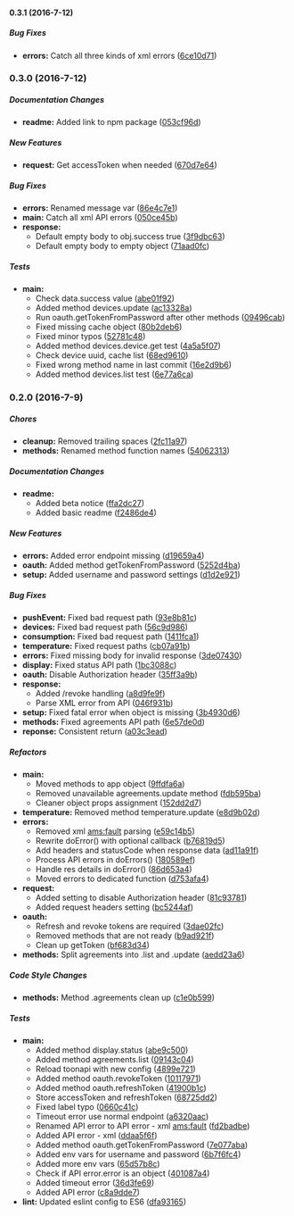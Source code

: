 #### 0.3.1 (2016-7-12)

##### Bug Fixes

* **errors:** Catch all three kinds of xml errors ([6ce10d71](https://github.com/fvdm/nodejs-toonapi/commit/6ce10d71e1f7e285ddc3325c1c3e65de68002d02))

### 0.3.0 (2016-7-12)

##### Documentation Changes

* **readme:** Added link to npm package ([053cf96d](https://github.com/fvdm/nodejs-toonapi/commit/053cf96d1d3d195df768fe11c90afb4e7324d37a))

##### New Features

* **request:** Get accessToken when needed ([670d7e64](https://github.com/fvdm/nodejs-toonapi/commit/670d7e647cab709a249f1cc11c611a9d1436b85c))

##### Bug Fixes

* **errors:** Renamed message var ([86e4c7e1](https://github.com/fvdm/nodejs-toonapi/commit/86e4c7e16292d990ca7181ee2ca2c55a778ebb60))
* **main:** Catch all xml API errors ([050ce45b](https://github.com/fvdm/nodejs-toonapi/commit/050ce45b90d1a863040a7204f4ecb398a1bebdd9))
* **response:**
  * Default empty body to obj.success true ([3f9dbc63](https://github.com/fvdm/nodejs-toonapi/commit/3f9dbc630abce6a725087993a32762cfcf377ef2))
  * Default empty body to empty object ([71aad0fc](https://github.com/fvdm/nodejs-toonapi/commit/71aad0fcb0101bfc1f2d998ec3b99fffbbbf33df))

##### Tests

* **main:**
  * Check data.success value ([abe01f92](https://github.com/fvdm/nodejs-toonapi/commit/abe01f926d957ea1175f914d6adf3851b1889b41))
  * Added method devices.update ([ac13328a](https://github.com/fvdm/nodejs-toonapi/commit/ac13328a90e1e7b4050991f3f1e52ecec4b15fb5))
  * Run oauth.getTokenFromPassword after other methods ([09496cab](https://github.com/fvdm/nodejs-toonapi/commit/09496cabe9d6ac6ea6d43372cdfcd47df7fdbad5))
  * Fixed missing cache object ([80b2deb6](https://github.com/fvdm/nodejs-toonapi/commit/80b2deb6b010040f9f0f1da1d56358690b056e46))
  * Fixed minor typos ([52781c48](https://github.com/fvdm/nodejs-toonapi/commit/52781c482e78d4674553865f3b8131521ed764da))
  * Added method devices.device.get test ([4a5a5f07](https://github.com/fvdm/nodejs-toonapi/commit/4a5a5f07e5895327498701deb9373fd28c1131bb))
  * Check device uuid, cache list ([68ed9610](https://github.com/fvdm/nodejs-toonapi/commit/68ed96101c01024e8a9b968281d4c0dfd4c3470b))
  * Fixed wrong method name in last commit ([16e2d9b6](https://github.com/fvdm/nodejs-toonapi/commit/16e2d9b66d8efc9e3883b82229ee882ba4ec7189))
  * Added method devices.list test ([6e77a6ca](https://github.com/fvdm/nodejs-toonapi/commit/6e77a6ca3aae0a8da292ba4aacc2926e0ef54877))

### 0.2.0 (2016-7-9)

##### Chores

* **cleanup:** Removed trailing spaces ([2fc11a97](https://github.com/fvdm/nodejs-toonapi/commit/2fc11a973cfa7d90efccfd2d3538f82da454acc5))
* **methods:** Renamed method function names ([54062313](https://github.com/fvdm/nodejs-toonapi/commit/54062313abc412a3810db64922f22571dcedf17d))

##### Documentation Changes

* **readme:**
  * Added beta notice ([ffa2dc27](https://github.com/fvdm/nodejs-toonapi/commit/ffa2dc27d964dd30f08c4965b46be66209fd8bd3))
  * Added basic readme ([f2486de4](https://github.com/fvdm/nodejs-toonapi/commit/f2486de4702b2cfc470e5913363305153a6b88d5))

##### New Features

* **errors:** Added error endpoint missing ([d19659a4](https://github.com/fvdm/nodejs-toonapi/commit/d19659a4ebf5e215de2961129f41745dd671c4df))
* **oauth:** Added method getTokenFromPassword ([5252d4ba](https://github.com/fvdm/nodejs-toonapi/commit/5252d4ba993625f34d03e5eaef7be1b808eb5d6f))
* **setup:** Added username and password settings ([d1d2e921](https://github.com/fvdm/nodejs-toonapi/commit/d1d2e9219ebbe66d24142c0e24ed014d9764fb3c))

##### Bug Fixes

* **pushEvent:** Fixed bad request path ([93e8b81c](https://github.com/fvdm/nodejs-toonapi/commit/93e8b81cb1152bf9e6b3c8368c50a0b3606b2160))
* **devices:** Fixed bad request path ([56c9d986](https://github.com/fvdm/nodejs-toonapi/commit/56c9d986b6300924d129d95cf8ccb24c52ddbf84))
* **consumption:** Fixed bad request path ([1411fca1](https://github.com/fvdm/nodejs-toonapi/commit/1411fca1a09e6b8b6ac93a572affe8ca5af87952))
* **temperature:** Fixed request paths ([cb07a91b](https://github.com/fvdm/nodejs-toonapi/commit/cb07a91b76369bebfc7f34b92bddb6880eff2a86))
* **errors:** Fixed missing body for invalid response ([3de07430](https://github.com/fvdm/nodejs-toonapi/commit/3de07430f789275fc9b14e36fc0acf96737161a1))
* **display:** Fixed status API path ([1bc3088c](https://github.com/fvdm/nodejs-toonapi/commit/1bc3088c62204b3221581501e7f15486ca83c97e))
* **oauth:** Disable Authorization header ([35ff3a9b](https://github.com/fvdm/nodejs-toonapi/commit/35ff3a9b77d2fdcbdd9857ae6fb5d468c1118ab5))
* **response:**
  * Added /revoke handling ([a8d9fe9f](https://github.com/fvdm/nodejs-toonapi/commit/a8d9fe9fd5e775df01a50b83a517eb8edc78349e))
  * Parse XML error from API ([046f931b](https://github.com/fvdm/nodejs-toonapi/commit/046f931b05709e36aa36317269cdbde8a8b5e0c3))
* **setup:** Fixed fatal error when object is missing ([3b4930d6](https://github.com/fvdm/nodejs-toonapi/commit/3b4930d6a323196474cc5f8366770c3521aa1c21))
* **methods:** Fixed agreements API path ([6e57de0d](https://github.com/fvdm/nodejs-toonapi/commit/6e57de0d5a5cfe55ff9788ee9fe372cd3dd3a3bb))
* **reponse:** Consistent return ([a03c3ead](https://github.com/fvdm/nodejs-toonapi/commit/a03c3ead066e2b8ac0b38c5c126338b21f2841f3))

##### Refactors

* **main:**
  * Moved methods to app object ([9ffdfa6a](https://github.com/fvdm/nodejs-toonapi/commit/9ffdfa6a7b5b523033addae5ccfa18ae3a17cb31))
  * Removed unavailable agreements.update method ([fdb595ba](https://github.com/fvdm/nodejs-toonapi/commit/fdb595ba1f8c4ed97e4ba9cd1da04957ef47c381))
  * Cleaner object props assignment ([152dd2d7](https://github.com/fvdm/nodejs-toonapi/commit/152dd2d728c78cb5f98c0c53eb361cbafa15099e))
* **temperature:** Removed method temperature.update ([e8d9b02d](https://github.com/fvdm/nodejs-toonapi/commit/e8d9b02d04884f6a5ef7ae08d2fe407e3b11cab6))
* **errors:**
  * Removed xml <ams:fault> parsing ([e59c14b5](https://github.com/fvdm/nodejs-toonapi/commit/e59c14b580601fd294c5482ef99d4fe5b845a914))
  * Rewrite doError() with optional callback ([b76819d5](https://github.com/fvdm/nodejs-toonapi/commit/b76819d5f9a383ee005dd004bda5164d3ca67bdf))
  * Add headers and statusCode when response data ([ad11a91f](https://github.com/fvdm/nodejs-toonapi/commit/ad11a91f2bb9071d6598ec393c39b3e18fe3ccb1))
  * Process API errors in doErrors() ([180589ef](https://github.com/fvdm/nodejs-toonapi/commit/180589ef2e8a6d8f4915fc7fa4606fbcd29f4901))
  * Handle res details in doError() ([86d653a4](https://github.com/fvdm/nodejs-toonapi/commit/86d653a4abb39652ac30b8ed3e80071d8bab0708))
  * Moved errors to dedicated function ([d753afa4](https://github.com/fvdm/nodejs-toonapi/commit/d753afa4cab121c79a6891490de964e18c434cdf))
* **request:**
  * Added setting to disable Authorization header ([81c93781](https://github.com/fvdm/nodejs-toonapi/commit/81c93781346adca320d35cf0c9531942179a3fbc))
  * Added request headers setting ([bc5244af](https://github.com/fvdm/nodejs-toonapi/commit/bc5244aff3a8a4224680fd79ebc62e70bcca7ca2))
* **oauth:**
  * Refresh and revoke tokens are required ([3dae02fc](https://github.com/fvdm/nodejs-toonapi/commit/3dae02fc9a530442302d47f4590119a18ec2192e))
  * Removed methods that are not ready ([b9ad921f](https://github.com/fvdm/nodejs-toonapi/commit/b9ad921f3f99f93ab63a5ac7942fd088eaa7981f))
  * Clean up getToken ([bf683d34](https://github.com/fvdm/nodejs-toonapi/commit/bf683d3476f7e05e41125107b225f1a8da423486))
* **methods:** Split agreements into .list and .update ([aedd23a6](https://github.com/fvdm/nodejs-toonapi/commit/aedd23a6e87751daafa406954855ce04e0146a2a))

##### Code Style Changes

* **methods:** Method .agreements clean up ([c1e0b599](https://github.com/fvdm/nodejs-toonapi/commit/c1e0b5994cacddbb4c571c74b7157aaa60c366af))

##### Tests

* **main:**
  * Added method display.status ([abe9c500](https://github.com/fvdm/nodejs-toonapi/commit/abe9c500bbc69bd38eac2ddedea62a31b80a038d))
  * Added method agreements.list ([09143c04](https://github.com/fvdm/nodejs-toonapi/commit/09143c04d229410e3bbc49b148cee3daddfd1eb1))
  * Reload toonapi with new config ([4899e721](https://github.com/fvdm/nodejs-toonapi/commit/4899e721559821fadb3878785a4e5fabe8883f52))
  * Added method oauth.revokeToken ([10117971](https://github.com/fvdm/nodejs-toonapi/commit/10117971fd322b2abd4e96783ea6660f68a32a06))
  * Added method oauth.refreshToken ([41900b1c](https://github.com/fvdm/nodejs-toonapi/commit/41900b1c9dfc0751b26d15aa28b68642018500ec))
  * Store accessToken and refreshToken ([68725dd2](https://github.com/fvdm/nodejs-toonapi/commit/68725dd2e222a5d2a7bf69d766d553a57dd74a99))
  * Fixed label typo ([0660c41c](https://github.com/fvdm/nodejs-toonapi/commit/0660c41c3814a2cd06e48afe896ab7fd84e5c5c3))
  * Timeout error use normal endpoint ([a6320aac](https://github.com/fvdm/nodejs-toonapi/commit/a6320aac0e6cf5f018eed4278b3ed3eb9b2d54b4))
  * Renamed API error to API error - xml <ams:fault> ([fd2badbe](https://github.com/fvdm/nodejs-toonapi/commit/fd2badbea7c091e280d5561de75eec1580e0d195))
  * Added API error - xml <fault> ([ddaa5f6f](https://github.com/fvdm/nodejs-toonapi/commit/ddaa5f6ff72be5f3d655e78d3e6a3486e1637f89))
  * Added method oauth.getTokenFromPassword ([7e077aba](https://github.com/fvdm/nodejs-toonapi/commit/7e077abad97dc0e442cb8b17c99027489e4df384))
  * Added env vars for username and password ([6b7f6fc4](https://github.com/fvdm/nodejs-toonapi/commit/6b7f6fc46201cfe0b03d3274ce8ca0c12b067c63))
  * Added more env vars ([65d57b8c](https://github.com/fvdm/nodejs-toonapi/commit/65d57b8c3bf6a5e568a84f2e22580fe7970aa6aa))
  * Check if API error.error is an object ([401087a4](https://github.com/fvdm/nodejs-toonapi/commit/401087a49b5848984bb8e9c1ca89eaca15c22d17))
  * Added timeout error ([36d3fe69](https://github.com/fvdm/nodejs-toonapi/commit/36d3fe69759bbf867519e32e3b982a776ff7d253))
  * Added API error ([c8a9dde7](https://github.com/fvdm/nodejs-toonapi/commit/c8a9dde75b71c939193394ab8528669b2023d010))
* **lint:** Updated eslint config to ES6 ([dfa93165](https://github.com/fvdm/nodejs-toonapi/commit/dfa93165938eb439d73e475d9e9a419337ce242a))


